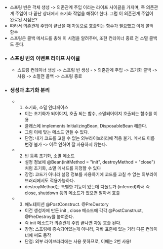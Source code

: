 * 스프링 빈은 객체 생성 -> 의존관계 주입 이라는 라이프 사이클을 가지며, 즉 의존관계 주입이 다 끝난 상태에서 초기화 작업을 해줘야 한다. 그럼 이 의존관계 주입이 완료된 시점은?
* 따라서 의존관계 주입이 끝났을 때 자동으로 호출되는 함수가 필요했고 이게 콜백 함수
* 스프링은 콜백 메서드를 총해 이 시점을 알려주며, 또한 컨테이너 종료 전 소멸 콜백도 준다.
* ### 스프링 빈의 이벤트 라이프 사이클
	* 스프링 컨테이너 생성 -> 스프링 빈 생성 - > 의존관계 주입 -> 초기화 콜백 -> 사용 -> 소멸전 콜백 -> 스프링 종료
* ### 생성과 초기화 분리
	* 1. 초기화, 소멸 인터페이스
		* 이는 초기화가 되어야지, 호출 되는 함수, 소멸되어야지 호출되는 함수를 이용
		* 클래스에 implements InitializingBean, DisposableBean 해준다.
		* 그럼 이에 맞는 메소드 만들 수 있다.
		* 단점: 내가 코드를 고칠 수 없는 외부라이브러리에 적용 불가. 메서드 이름 변경 불가 -> 이로 인하여 잘 사용하지 않는다.
	* 2. 빈 등록 초기화, 소멸 메소드
		* 설정 정보에 @Bean(initMethod = "init", destroyMethod = "close") 처럼 초기화, 소멸 메서드를 지정할 수 있다
		* 장점: 코드가 아니라 설정 정보를 사용하기에 코드를 고칠 수 없는 외부라이브러리에서도 적용가능하다.
		* destroyMethod는 특별한 기능이 있는데 디폴트가 (inferred)라서 즉 close, shutdown 등의 메소드가 있으면 알아서 호출
	* 3. 애노테이션 @PostConstruct. @PreDestory
		* 이건 생성자에 만든 init , close 메소드에 각각 @PostConstruct, @PreDestroy를 붙여준다.
		* 즉 init 메소드가 의존관계 주입 끝나면 자동 호출 된다.
		* 장점: 스프링에 종속되어있는게 아니라, 자바 표준에 있는 거라 다른 컨테이너에 써도 동작
		* 단점: 외부 라이브러리에는 사용 못하므로, 이때는 2번 사용!